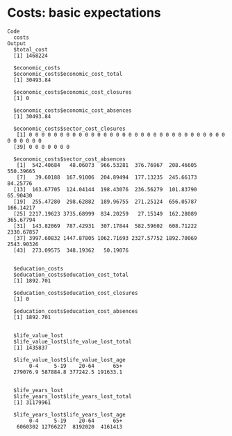 # Costs: basic expectations

    Code
      costs
    Output
      $total_cost
      [1] 1468224
      
      $economic_costs
      $economic_costs$economic_cost_total
      [1] 30493.84
      
      $economic_costs$economic_cost_closures
      [1] 0
      
      $economic_costs$economic_cost_absences
      [1] 30493.84
      
      $economic_costs$sector_cost_closures
       [1] 0 0 0 0 0 0 0 0 0 0 0 0 0 0 0 0 0 0 0 0 0 0 0 0 0 0 0 0 0 0 0 0 0 0 0 0 0 0
      [39] 0 0 0 0 0 0 0
      
      $economic_costs$sector_cost_absences
       [1]  542.40684   48.06073  966.53281  376.76967  208.46605  550.39665
       [7]   39.60188  167.91006  204.89494  177.13235  245.66173   84.25776
      [13]  163.67705  124.04144  198.43076  236.56279  101.83790   65.90430
      [19]  255.47280  298.62882  189.96755  271.25124  656.05787  166.14217
      [25] 2217.19623 3735.68999  834.20259   27.15149  162.28089  365.67794
      [31]  143.82069  787.42931  307.17844  582.59602  608.71222 2330.67857
      [37] 3997.60832 1447.87805 1062.71693 2327.57752 1892.70069 2543.90326
      [43]  273.09575  348.19362   50.19076
      
      
      $education_costs
      $education_costs$education_cost_total
      [1] 1892.701
      
      $education_costs$education_cost_closures
      [1] 0
      
      $education_costs$education_cost_absences
      [1] 1892.701
      
      
      $life_value_lost
      $life_value_lost$life_value_lost_total
      [1] 1435837
      
      $life_value_lost$life_value_lost_age
           0-4     5-19    20-64      65+ 
      279076.9 587884.8 377242.5 191633.1 
      
      
      $life_years_lost
      $life_years_lost$life_years_lost_total
      [1] 31179961
      
      $life_years_lost$life_years_lost_age
           0-4     5-19    20-64      65+ 
       6060302 12766227  8192020  4161413 
      
      

